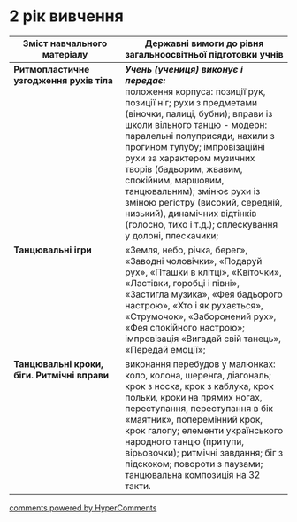 <div id="hypercomments_widget" class="js-hypercomments-widget invisible"></div>

# 2 рік вивчення

<table>
  <tr>
    <td width="40%" align="center"><b>Зміст навчального матеріалу</b></td>
    <td width="60%" align="center"><b>Державні вимоги до рівня загальноосвітньої підготовки учнів</b></td>
  </tr>
<tbody>
  <tr>
    <td width="40%" style="vertical-align:top !important;">
    <b>Ритмопластичне узгодження рухів тіла</b>
    </td>
    <td width="60%" style="vertical-align:top !important;">
     <i><b>Учень (учениця) виконує і передає:</b></i><br>
     положення корпуса: позиції рук, позиції ніг; рухи з предметами (віночки, палиці, бубни); вправи із школи вільного танцю - модерн: паралельні полуприсяди, нахили з прогином тулубу; імпровізаційні  рухи за характером музичних творів (бадьорим, жвавим, спокійним, маршовим, танцювальним); змінює рухи із зміною регістру (високий, середній, низький), динамічних відтінків (голосно, тихо і т.д.); сплескування у долоні, плескачики;
    </td>
  </tr>
  <tr>
    <td width="40%" style="vertical-align:top !important;">
    <b>Танцювальні ігри</b>
    </td>
    <td width="60%" style="vertical-align:top !important;">
     «Земля, небо, річка, берег», «Заводні чоловічки», «Подаруй рух», «Пташки в клітці», «Квіточки», «Ластівки, горобці і півні», «Застигла музика», «Фея бадьорого настрою», «Хто і як рухається», «Струмочок», «Заборонений рух», «Фея спокійного настрою»; імпровізація «Вигадай свій танець», «Передай емоції»;
    </td>
  </tr>
  <tr>
    <td width="40%" style="vertical-align:top !important;">
    <b>Танцювальні кроки, біги. Ритмічні вправи</b>
    </td>
    <td width="60%" style="vertical-align:top !important;">
    виконання перебудов у малюнках: коло, колона, шеренга, діагональ; крок з носка, крок з каблука, крок польки, кроки на прямих ногах, переступання, переступання в бік «маятник», поперемінний крок, крок галопу; елементи українського народного танцю (притупи, вірьовочки); ритмічні завдання; біг з підскоком; повороти з паузами; танцювальна композиція на 32 такти.
    </td>
  </tr>
</tbody>
</table>

<div class="js-hypercomments-container">
<a href="http://hypercomments.com" class="hc-link" title="comments widget">comments powered by HyperComments</a>
</div>